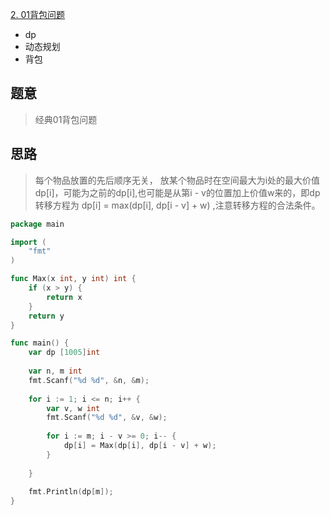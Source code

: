 [2. 01背包问题](https://www.acwing.com/problem/content/2/)
+ dp
+ 动态规划
+ 背包

## 题意

> 经典01背包问题

## 思路

> 每个物品放置的先后顺序无关， 放某个物品时在空间最大为i处的最大价值dp[i]，可能为之前的dp[i],也可能是从第i - v的位置加上价值w来的，即dp转移方程为
 dp[i] = max(dp[i], dp[i - v] + w) ,注意转移方程的合法条件。



```go
package main

import (
    "fmt"
)

func Max(x int, y int) int {
    if (x > y) {
        return x
    }
    return y
}

func main() {
    var dp [1005]int
    
    var n, m int
    fmt.Scanf("%d %d", &n, &m);
    
    for i := 1; i <= n; i++ {
        var v, w int
        fmt.Scanf("%d %d", &v, &w);
        
        for i := m; i - v >= 0; i-- {
            dp[i] = Max(dp[i], dp[i - v] + w);
        }
        
    }
    
    fmt.Println(dp[m]);
}
```
